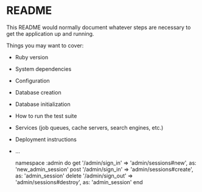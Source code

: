 # README

This README would normally document whatever steps are necessary to get the
application up and running.

Things you may want to cover:

* Ruby version

* System dependencies

* Configuration

* Database creation

* Database initialization

* How to run the test suite

* Services (job queues, cache servers, search engines, etc.)

* Deployment instructions

* ...



  namespace :admin do
    get '/admin/sign_in' => 'admin/sessions#new', as: 'new_admin_session'
    post '/admin/sign_in' => 'admin/sessions#create', as: 'admin_session'
    delete '/admin/sign_out' => 'admin/sessions#destroy', as: 'admin_session'
 end